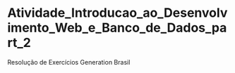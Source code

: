 # Atividade_Introducao_ao_Desenvolvimento_Web_e_Banco_de_Dados_part_2
Resolução de Exercícios Generation Brasil
